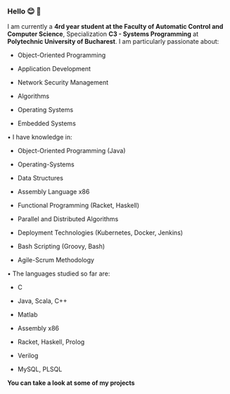 ### Hello :blush: :floppy_disk:
I am currently a **4rd year student at the Faculty of Automatic Control and Computer Science**, Specialization **C3 - Systems Programming** at **Polytechnic University of Bucharest**.
I am particularly passionate about:

* Object-Oriented Programming

* Application Development

* Network Security Management

* Algorithms

* Operating Systems

* Embedded Systems

• I have knowledge in: 


* Object-Oriented Programming (Java)

* Operating-Systems

* Data Structures

* Assembly Language x86

* Functional Programming (Racket, Haskell)

* Parallel and Distributed Algorithms
  
* Deployment Technologies (Kubernetes, Docker, Jenkins)

* Bash Scripting (Groovy, Bash)

* Agile-Scrum Methodology


• The languages studied so far are: 

- C

- Java, Scala, C++

- Matlab 

- Assembly x86

- Racket, Haskell, Prolog

- Verilog

- MySQL, PLSQL

**You can take a look at some of my projects**
